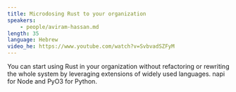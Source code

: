 ```yaml
---
title: Microdosing Rust to your organization
speakers:
    - people/aviram-hassan.md
length: 35
language: Hebrew
video_he: https://www.youtube.com/watch?v=SvbvadSZFyM
---
```


You can start using Rust in your organization without refactoring or rewriting the whole system by leveraging extensions of widely used languages. napi for Node and PyO3 for Python.


